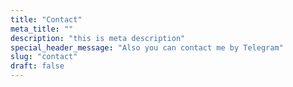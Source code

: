 ```yaml
---
title: "Contact"
meta_title: ""
description: "this is meta description"
special_header_message: "Also you can contact me by Telegram"
slug: "contact"
draft: false
---
```

